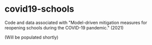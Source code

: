 # covid19-schools
Code and data associated with "Model-driven mitigation measures for reopening schools during the COVID-19 pandemic." (2021)

(Will be populated shortly)
